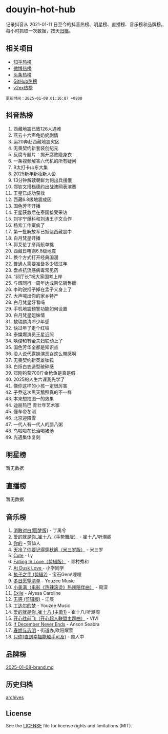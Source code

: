 # douyin-hot-hub

记录抖音从 2021-01-11 日至今的抖音热榜、明星榜、直播榜、音乐榜和品牌榜。每小时抓取一次数据，按天[归档](archives)。

## 相关项目

- [知乎热榜](https://github.com/lonnyzhang423/zhihu-hot-hub)
- [微博热榜](https://github.com/lonnyzhang423/weibo-hot-hub)
- [头条热榜](https://github.com/lonnyzhang423/toutiao-hot-hub)
- [GitHub热榜](https://github.com/lonnyzhang423/github-hot-hub)
- [v2ex热榜](https://github.com/lonnyzhang423/v2ex-hot-hub)


`更新时间：2025-01-08 01:16:07 +0800`

## 抖音热榜

1. 西藏地震已致126人遇难
1. 燕云十六声龟奶奶剧情
1. 运20奔赴西藏地震灾区
1. 无畏契约新套装创纪元
1. 反腐专题片：揭开腐败隐身衣
1. 一条视频解答六代机的所有疑问
1. B太打卡山东大集
1. 2025新年新妆新人设
1. 13分钟解读朝鲜为何出兵援俄
1. 郑钦文搭档德约出战澳网表演赛
1. 王星已成功获救
1. 西藏6.8级地震成因
1. 国色芳华开播
1. 王星获救后在泰国接受采访
1. 刘宇宁爆料和刘涛王子文合作
1. 杨紫工作室疯了
1. 第一批解放军已抵达西藏震中
1. 白月梵星开播
1. 郭艾伦丁彦雨航单挑
1. 西藏日喀则6.8级地震
1. 换个方式打开经典国漫
1. 普通人需要准备多少钱过年
1. 盘点抗流感病毒常见药
1. “祁厅长”祝大家国考上岸
1. 与辉同行一周年达成百亿销售额
1. 李昀锐扣子掉在孟子义身上了
1. 大声喊出你的家乡特产
1. 白月梵星好看吗
1. 手机地震预警功能如何设置
1. 白月梵星姐妹情
1. 敖瑞鹏清冷少年感
1. 快过年了走个红毯
1. 泰媒爆演员王星近照
1. 唤俊和有金夫妇联动上了
1. 国色芳华全都是知识点
1. 没人说代露娃演恶女这么带感啊
1. 无畏契约新英雄钛狐
1. 白烁白衣造型破碎感
1. 邓刚钓获700斤金枪鱼是真是假
1. 2025的人生六课我先学了
1. 像你这样的小孩一定很厉害
1. 子乔这次黑天鹅照真的不一样
1. 本来想拍图一的效果
1. 迪丽热巴 青壮年艺术家
1. 懂车帝冬测
1. 北京迎降雪
1. 一代人有一代人的腊八粥
1. 乌啦啦在长治喝猪汤
1. 光遇集体复刻

## 明星榜

暂无数据

## 直播榜

暂无数据

## 音乐榜

1. [消散对白(圆梦版)](https://sf5-hl-cdn-tos.douyinstatic.com/obj/tos-cn-ve-2774/og4jB5I5IizzoZVAAAzWgBMAsMDWoArfwBOiFs) - 丁禹兮
1. [爱的就是你_崔十八（手势舞版）](https://sf6-cdn-tos.douyinstatic.com/obj/tos-cn-ve-2774/oApB2AigNyB4sTw7JhBOikMAf0oDJzMWBuIrgm) - 崔十八/听潮阁
1. [你的](https://sf6-cdn-tos.douyinstatic.com/obj/tos-cn-ve-2774/oYuIeKf42jB7sEV6B2upMdpYAgfrQWj0FeRegh) - 贺仙人
1. [天冷了你要记得穿秋裤（米三岁版）](https://sf5-hl-cdn-tos.douyinstatic.com/obj/tos-cn-ve-2774/oQlIwVIDWiZ6BQilAorS7MA0AgCkQDvcZAdm1) - 米三岁
1. [Cute](https://sf5-hl-cdn-tos.douyinstatic.com/obj/tos-cn-ve-2774/o4IbIzHWKAAB4wsS5qMBRiiAlEBGTpQRNfFvuo) - Ly
1. [Falling In Love（剪辑版）](https://sf5-hl-cdn-tos.douyinstatic.com/obj/tos-cn-ve-2774/o8ajpA8zzgBPahbBIO8AcKGBLJezFCRd1wfP9f) - 青村秀和
1. [ At Dusk  Love ](https://sf5-hl-cdn-tos.douyinstatic.com/obj/tos-cn-ve-2774/o8CrpCf5CaYgI4ZrtQgMQAFEfuGqNnRSDQAPBc) - 小学同学
1. [执子之手 (剪辑2)](https://sf5-hl-cdn-tos.douyinstatic.com/obj/tos-cn-ve-2774/oUoZLQjCc31XzqsBnBQUNgeKtYPBcgbFDwtfcu) - 宝石Gem\哩哩
1. [冬日愿望清单](https://sf5-hl-cdn-tos.douyinstatic.com/obj/tos-cn-ve-2774/oIIgUOeamCFCVAzxN6MFRLIBlLGpUqQxeeHrLE) - Youzee Music
1. [小美满（电影《热辣滚烫》热辣陪伴曲）](https://sf5-hl-cdn-tos.douyinstatic.com/obj/tos-cn-ve-2774/o0GAn2lSgfZIDUgtevCGDQYnFg4CwnrBaxbTZL) - 周深
1. [Exile](https://sf5-hl-cdn-tos.douyinstatic.com/obj/tos-cn-ve-2774/oYj4gAQTknKE3WW0Je8KGmQ7z1cA4FefwtbufD) - Alyssa Caroline
1. [无感 (剪辑版)](https://sf5-hl-cdn-tos.douyinstatic.com/obj/tos-cn-ve-2774/o0eIsUzJBDlQaQFC5OFlgbMEZC1TFYBftOBn6p) - 江辰
1. [丁达尔的梦](https://sf5-hl-cdn-tos.douyinstatic.com/obj/tos-cn-ve-2774/oMU3WirUZBVQkAC9ccG5P2IQirziZM2RTInUY) - Youzee Music
1. [爱的就是你_崔十八 (主歌1)](https://sf5-hl-cdn-tos.douyinstatic.com/obj/tos-cn-ve-2774/oI5BO5DhFZ6UTcNCnZaOCBLtZ7WIMQGfgnXf5E) - 崔十八/听潮阁
1. [开心往前飞（开心超人联盟主题曲）](https://sf5-hl-cdn-tos.douyinstatic.com/obj/tos-cn-ve-2774/9d8fb7c82cf1421fb93a9fe925275e0a) - VIVI
1. [If December Never Ends](https://sf5-hl-cdn-tos.douyinstatic.com/obj/tos-cn-ve-2774/oY1IQMoTgCFIBg8RZifyqlBBt1UFgitTYmxeOS) - Anson Seabra
1. [春娇与志明](https://sf5-hl-cdn-tos.douyinstatic.com/obj/tos-cn-ve-2774/e530d8fceb7044b39707d7f9ff54add1) - 街道办,欧阳耀莹
1. [只你(直到幸福能触手可及)](https://sf5-hl-cdn-tos.douyinstatic.com/obj/tos-cn-ve-2774/o0lBkRDzFTeaVSUz3ZZSCBVtZ5DIMQGfgmEAuE) - 颜人中

## 品牌榜

[2025-01-08-brand.md](archives/2025-01-08-brand.md)

## 历史归档

[archives](archives)

## License

See the [LICENSE](LICENSE) file for license rights and limitations (MIT).
